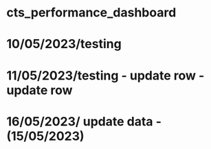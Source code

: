 # cts_performance_dashboard
# 10/05/2023/testing
# 11/05/2023/testing - update row - update row
# 16/05/2023/ update data - (15/05/2023)

